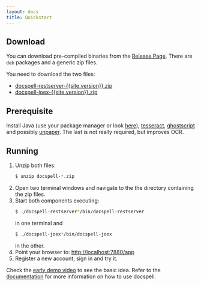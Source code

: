 ```yaml
---
layout: docs
title: Quickstart
---
```


## Download

You can download pre-compiled binaries from the [Release
Page](https://github.com/eikek/docspell/releases). There are `deb`
packages and a generic zip files.

You need to download the two files:

- [docspell-restserver-{{site.version}}.zip](https://github.com/eikek/docspell/releases/download/v{{site.version}}/docspell-restserver-{{site.version}}.zip)
- [docspell-joex-{{site.version}}.zip](https://github.com/eikek/docspell/releases/download/v{{site.version}}/docspell-joex-{{site.version}}.zip)


## Prerequisite

Install Java (use your package manager or look
[here](https://adoptopenjdk.net/)),
[tesseract](https://github.com/tesseract-ocr/tesseract),
[ghostscript](http://pages.cs.wisc.edu/~ghost/) and possibly
[unpaper](https://github.com/Flameeyes/unpaper). The last is not
really required, but improves OCR.


## Running

1. Unzip both files:
   ``` bash
   $ unzip docspell-*.zip
   ```
2. Open two terminal windows and navigate to the the directory
   containing the zip files.
3. Start both components executing:
   ``` bash
   $ ./docspell-restserver*/bin/docspell-restserver
   ```
   in one terminal and
   ``` bash
   $ ./docspell-joex*/bin/docspell-joex
   ```
   in the other.
4. Point your browser to: <http://localhost:7880/app>
5. Register a new account, sign in and try it.

Check the [early demo video](demo) to see the basic idea. Refer to the
[documentation](doc.html) for more information on how to use docspell.
